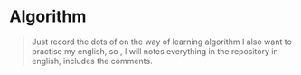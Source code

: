 # Algorithm

> Just record the dots of on the way of learning algorithm
> I also want to practise my english, so , I will notes everything in the repository in english, includes the comments.  
